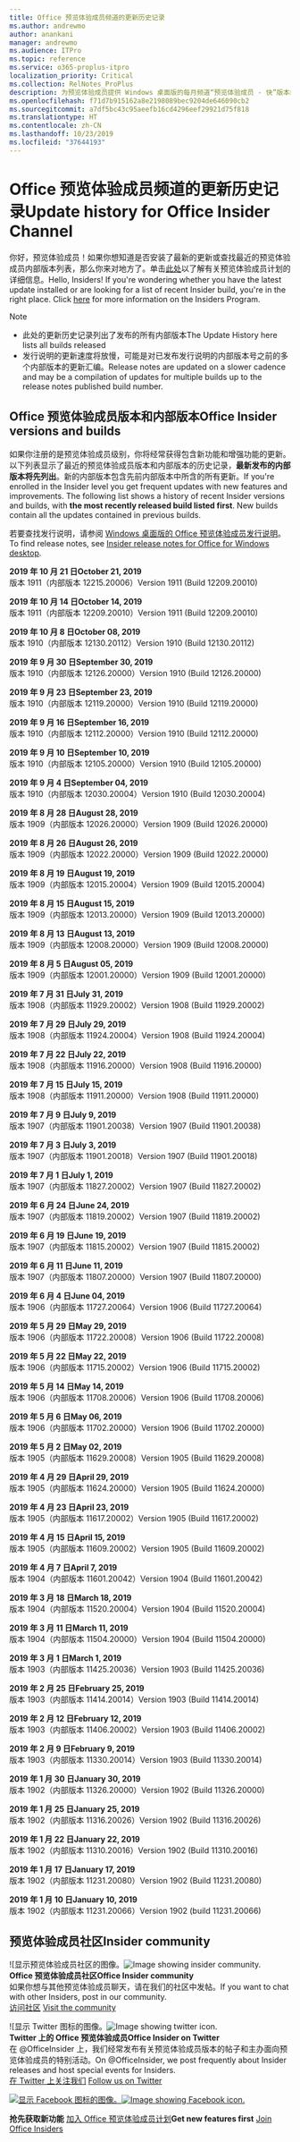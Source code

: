 ```yaml
---
title: Office 预览体验成员频道的更新历史记录
ms.author: andrewmo
author: anankani
manager: andrewmo
ms.audience: ITPro
ms.topic: reference
ms.service: o365-proplus-itpro
localization_priority: Critical
ms.collection: RelNotes_ProPlus
description: 为预览体验成员提供 Windows 桌面版的每月频道“预览体验成员 - 快”版本的更新历史记录
ms.openlocfilehash: f71d7b915162a8e2198089bec9204de646090cb2
ms.sourcegitcommit: a7df5bc43c95aeefb16cd4296eef29921d75f818
ms.translationtype: HT
ms.contentlocale: zh-CN
ms.lasthandoff: 10/23/2019
ms.locfileid: "37644193"
---
```

# <a name="update-history-for-office-insider-channel"></a><span data-ttu-id="1a65a-103">Office 预览体验成员频道的更新历史记录</span><span class="sxs-lookup"><span data-stu-id="1a65a-103">Update history for Office Insider Channel</span></span>

<span data-ttu-id="1a65a-p101">你好，预览体验成员！如果你想知道是否安装了最新的更新或查找最近的预览体验成员内部版本列表，那么你来对地方了。单击[此处](https://insider.office.com/)以了解有关预览体验成员计划的详细信息。</span><span class="sxs-lookup"><span data-stu-id="1a65a-p101">Hello, Insiders! If you're wondering whether you have the latest update installed or are looking for a list of recent Insider build, you're in the right place. Click [here](https://insider.office.com/) for more information on the Insiders Program.</span></span>

> [!NOTE]
> - <span data-ttu-id="1a65a-107">此处的更新历史记录列出了发布的所有内部版本</span><span class="sxs-lookup"><span data-stu-id="1a65a-107">The Update History here lists all builds released</span></span>
> - <span data-ttu-id="1a65a-108">发行说明的更新速度将放慢，可能是对已发布发行说明的内部版本号之前的多个内部版本的更新汇编。</span><span class="sxs-lookup"><span data-stu-id="1a65a-108">Release notes are updated on a slower cadence and may be a compilation of updates for multiple builds up to the release notes published build number.</span></span>

## <a name="office-insider-versions-and-builds"></a><span data-ttu-id="1a65a-109">Office 预览体验成员版本和内部版本</span><span class="sxs-lookup"><span data-stu-id="1a65a-109">Office Insider versions and builds</span></span>

<span data-ttu-id="1a65a-p102">如果你注册的是预览体验成员级别，你将经常获得包含新功能和增强功能的更新。以下列表显示了最近的预览体验成员版本和内部版本的历史记录，**最新发布的内部版本将先列出**。新的内部版本包含先前内部版本中所含的所有更新。</span><span class="sxs-lookup"><span data-stu-id="1a65a-p102">If you're enrolled in the Insider level you get frequent updates with new features and improvements. The following list shows a history of recent Insider versions and builds, with **the most recently released build listed first**. New builds contain all the updates contained in previous builds.</span></span>

<span data-ttu-id="1a65a-113">若要查找发行说明，请参阅 [Windows 桌面版的 Office 预览体验成员发行说明](https://docs.microsoft.com/zh-CN/OfficeUpdates/release-notes-office-insider)。</span><span class="sxs-lookup"><span data-stu-id="1a65a-113">To find release notes, see [Insider release notes for Office for Windows desktop](https://docs.microsoft.com/zh-CN/OfficeUpdates/release-notes-office-insider).</span></span>

[//]: # (请勿移除)

<span data-ttu-id="1a65a-115">**2019 年 10 月 21 日**</span><span class="sxs-lookup"><span data-stu-id="1a65a-115">**October 21, 2019**</span></span><br/>
<span data-ttu-id="1a65a-116">版本 1911（内部版本 12215.20006）</span><span class="sxs-lookup"><span data-stu-id="1a65a-116">Version 1911 (Build 12209.20010)</span></span><br/>

<span data-ttu-id="1a65a-117">**2019 年 10 月 14 日**</span><span class="sxs-lookup"><span data-stu-id="1a65a-117">**October 14, 2019**</span></span><br/>
<span data-ttu-id="1a65a-118">版本 1911（内部版本 12209.20010）</span><span class="sxs-lookup"><span data-stu-id="1a65a-118">Version 1911 (Build 12209.20010)</span></span><br/>

<span data-ttu-id="1a65a-119">**2019 年 10 月 8 日**</span><span class="sxs-lookup"><span data-stu-id="1a65a-119">**October 08, 2019**</span></span><br/>
<span data-ttu-id="1a65a-120">版本 1910（内部版本 12130.20112）</span><span class="sxs-lookup"><span data-stu-id="1a65a-120">Version 1910 (Build 12130.20112)</span></span><br/>

<span data-ttu-id="1a65a-121">**2019 年 9 月 30 日**</span><span class="sxs-lookup"><span data-stu-id="1a65a-121">**September 30, 2019**</span></span><br/>
<span data-ttu-id="1a65a-122">版本 1910（内部版本 12126.20000）</span><span class="sxs-lookup"><span data-stu-id="1a65a-122">Version 1910 (Build 12126.20000)</span></span><br/>

<span data-ttu-id="1a65a-123">**2019 年 9 月 23 日**</span><span class="sxs-lookup"><span data-stu-id="1a65a-123">**September 23, 2019**</span></span><br/>
<span data-ttu-id="1a65a-124">版本 1910（内部版本 12119.20000）</span><span class="sxs-lookup"><span data-stu-id="1a65a-124">Version 1910 (Build 12119.20000)</span></span><br/>

<span data-ttu-id="1a65a-125">**2019 年 9 月 16 日**</span><span class="sxs-lookup"><span data-stu-id="1a65a-125">**September 16, 2019**</span></span><br/>
<span data-ttu-id="1a65a-126">版本 1910（内部版本 12112.20000）</span><span class="sxs-lookup"><span data-stu-id="1a65a-126">Version 1910 (Build 12112.20000)</span></span><br/>

<span data-ttu-id="1a65a-127">**2019 年 9 月 10 日**</span><span class="sxs-lookup"><span data-stu-id="1a65a-127">**September 10, 2019**</span></span><br/>
<span data-ttu-id="1a65a-128">版本 1910（内部版本 12105.20000）</span><span class="sxs-lookup"><span data-stu-id="1a65a-128">Version 1910 (Build 12105.20000)</span></span><br/>

<span data-ttu-id="1a65a-129">**2019 年 9 月 4 日**</span><span class="sxs-lookup"><span data-stu-id="1a65a-129">**September 04, 2019**</span></span><br/>
<span data-ttu-id="1a65a-130">版本 1910（内部版本 12030.20004）</span><span class="sxs-lookup"><span data-stu-id="1a65a-130">Version 1910 (Build 12030.20004)</span></span><br/>

<span data-ttu-id="1a65a-131">**2019 年 8 月 28 日**</span><span class="sxs-lookup"><span data-stu-id="1a65a-131">**August 28, 2019**</span></span><br/>
<span data-ttu-id="1a65a-132">版本 1909（内部版本 12026.20000）</span><span class="sxs-lookup"><span data-stu-id="1a65a-132">Version 1909 (Build 12026.20000)</span></span><br/>

<span data-ttu-id="1a65a-133">**2019 年 8 月 26 日**</span><span class="sxs-lookup"><span data-stu-id="1a65a-133">**August 26, 2019**</span></span><br/>
<span data-ttu-id="1a65a-134">版本 1909（内部版本 12022.20000）</span><span class="sxs-lookup"><span data-stu-id="1a65a-134">Version 1909 (Build 12022.20000)</span></span><br/>

<span data-ttu-id="1a65a-135">**2019 年 8 月 19 日**</span><span class="sxs-lookup"><span data-stu-id="1a65a-135">**August 19, 2019**</span></span><br/>
<span data-ttu-id="1a65a-136">版本 1909（内部版本 12015.20004）</span><span class="sxs-lookup"><span data-stu-id="1a65a-136">Version 1909 (Build 12015.20004)</span></span><br/>

<span data-ttu-id="1a65a-137">**2019 年 8 月 15 日**</span><span class="sxs-lookup"><span data-stu-id="1a65a-137">**August 15, 2019**</span></span><br/>
<span data-ttu-id="1a65a-138">版本 1909（内部版本 12013.20000）</span><span class="sxs-lookup"><span data-stu-id="1a65a-138">Version 1909 (Build 12013.20000)</span></span><br/>

<span data-ttu-id="1a65a-139">**2019 年 8 月 13 日**</span><span class="sxs-lookup"><span data-stu-id="1a65a-139">**August 13, 2019**</span></span><br/>
<span data-ttu-id="1a65a-140">版本 1909（内部版本 12008.20000）</span><span class="sxs-lookup"><span data-stu-id="1a65a-140">Version 1909 (Build 12008.20000)</span></span><br/>

<span data-ttu-id="1a65a-141">**2019 年 8 月 5 日**</span><span class="sxs-lookup"><span data-stu-id="1a65a-141">**August 05, 2019**</span></span><br/>
<span data-ttu-id="1a65a-142">版本 1909（内部版本 12001.20000）</span><span class="sxs-lookup"><span data-stu-id="1a65a-142">Version 1909 (Build 12001.20000)</span></span><br/>

<span data-ttu-id="1a65a-143">**2019 年 7 月 31 日**</span><span class="sxs-lookup"><span data-stu-id="1a65a-143">**July 31, 2019**</span></span><br/>
<span data-ttu-id="1a65a-144">版本 1908（内部版本 11929.20002）</span><span class="sxs-lookup"><span data-stu-id="1a65a-144">Version 1908 (Build 11929.20002)</span></span><br/>

<span data-ttu-id="1a65a-145">**2019 年 7 月 29 日**</span><span class="sxs-lookup"><span data-stu-id="1a65a-145">**July 29, 2019**</span></span><br/>
<span data-ttu-id="1a65a-146">版本 1908（内部版本 11924.20004）</span><span class="sxs-lookup"><span data-stu-id="1a65a-146">Version 1908 (Build 11924.20004)</span></span><br/>

<span data-ttu-id="1a65a-147">**2019 年 7 月 22 日**</span><span class="sxs-lookup"><span data-stu-id="1a65a-147">**July 22, 2019**</span></span><br/>
<span data-ttu-id="1a65a-148">版本 1908（内部版本 11916.20000）</span><span class="sxs-lookup"><span data-stu-id="1a65a-148">Version 1908 (Build 11916.20000)</span></span><br/>

<span data-ttu-id="1a65a-149">**2019 年 7 月 15 日**</span><span class="sxs-lookup"><span data-stu-id="1a65a-149">**July 15, 2019**</span></span><br/>
<span data-ttu-id="1a65a-150">版本 1908（内部版本 11911.20000）</span><span class="sxs-lookup"><span data-stu-id="1a65a-150">Version 1908 (Build 11911.20000)</span></span><br/>

<span data-ttu-id="1a65a-151">**2019 年 7 月 9 日**</span><span class="sxs-lookup"><span data-stu-id="1a65a-151">**July 9, 2019**</span></span><br/>
<span data-ttu-id="1a65a-152">版本 1907（内部版本 11901.20038）</span><span class="sxs-lookup"><span data-stu-id="1a65a-152">Version 1907 (Build 11901.20038)</span></span><br/>

<span data-ttu-id="1a65a-153">**2019 年 7 月 3 日**</span><span class="sxs-lookup"><span data-stu-id="1a65a-153">**July 3, 2019**</span></span><br/>
<span data-ttu-id="1a65a-154">版本 1907（内部版本 11901.20018）</span><span class="sxs-lookup"><span data-stu-id="1a65a-154">Version 1907 (Build 11901.20018)</span></span><br/>

<span data-ttu-id="1a65a-155">**2019 年 7 月 1 日**</span><span class="sxs-lookup"><span data-stu-id="1a65a-155">**July 1, 2019**</span></span><br/>
<span data-ttu-id="1a65a-156">版本 1907（内部版本 11827.20002）</span><span class="sxs-lookup"><span data-stu-id="1a65a-156">Version 1907 (Build 11827.20002)</span></span><br/>

<span data-ttu-id="1a65a-157">**2019 年 6 月 24 日**</span><span class="sxs-lookup"><span data-stu-id="1a65a-157">**June 24, 2019**</span></span><br/>
<span data-ttu-id="1a65a-158">版本 1907（内部版本 11819.20002）</span><span class="sxs-lookup"><span data-stu-id="1a65a-158">Version 1907 (Build 11819.20002)</span></span><br/>

<span data-ttu-id="1a65a-159">**2019 年 6 月 19 日**</span><span class="sxs-lookup"><span data-stu-id="1a65a-159">**June 19, 2019**</span></span><br/>
<span data-ttu-id="1a65a-160">版本 1907（内部版本 11815.20002）</span><span class="sxs-lookup"><span data-stu-id="1a65a-160">Version 1907 (Build 11815.20002)</span></span><br/>

<span data-ttu-id="1a65a-161">**2019 年 6 月 11 日**</span><span class="sxs-lookup"><span data-stu-id="1a65a-161">**June 11, 2019**</span></span><br/>
<span data-ttu-id="1a65a-162">版本 1907（内部版本 11807.20000）</span><span class="sxs-lookup"><span data-stu-id="1a65a-162">Version 1907 (Build 11807.20000)</span></span><br/>

<span data-ttu-id="1a65a-163">**2019 年 6 月 4 日**</span><span class="sxs-lookup"><span data-stu-id="1a65a-163">**June 04, 2019**</span></span><br/>
<span data-ttu-id="1a65a-164">版本 1906（内部版本 11727.20064）</span><span class="sxs-lookup"><span data-stu-id="1a65a-164">Version 1906 (Build 11727.20064)</span></span><br/>


<span data-ttu-id="1a65a-165">**2019 年 5 月 29 日**</span><span class="sxs-lookup"><span data-stu-id="1a65a-165">**May 29, 2019**</span></span><br/>
<span data-ttu-id="1a65a-166">版本 1906（内部版本 11722.20008）</span><span class="sxs-lookup"><span data-stu-id="1a65a-166">Version 1906 (Build 11722.20008)</span></span><br/>

<span data-ttu-id="1a65a-167">**2019 年 5 月 22 日**</span><span class="sxs-lookup"><span data-stu-id="1a65a-167">**May 22, 2019**</span></span><br/> <span data-ttu-id="1a65a-168">版本 1906（内部版本 11715.20002）</span><span class="sxs-lookup"><span data-stu-id="1a65a-168">Version 1906 (Build 11715.20002)</span></span><br/> 

<span data-ttu-id="1a65a-169">**2019 年 5 月 14 日**</span><span class="sxs-lookup"><span data-stu-id="1a65a-169">**May 14, 2019**</span></span><br/> <span data-ttu-id="1a65a-170">版本 1906（内部版本 11708.20006）</span><span class="sxs-lookup"><span data-stu-id="1a65a-170">Version 1906 (Build 11708.20006)</span></span><br/>

<span data-ttu-id="1a65a-171">**2019 年 5 月 6 日**</span><span class="sxs-lookup"><span data-stu-id="1a65a-171">**May 06, 2019**</span></span><br/>
<span data-ttu-id="1a65a-172">版本 1906（内部版本 11702.20000）</span><span class="sxs-lookup"><span data-stu-id="1a65a-172">Version 1906 (Build 11702.20000)</span></span><br/>

<span data-ttu-id="1a65a-173">**2019 年 5 月 2 日**</span><span class="sxs-lookup"><span data-stu-id="1a65a-173">**May 02, 2019**</span></span><br/>
<span data-ttu-id="1a65a-174">版本 1905（内部版本 11629.20008）</span><span class="sxs-lookup"><span data-stu-id="1a65a-174">Version 1905 (Build 11629.20008)</span></span><br/>

<span data-ttu-id="1a65a-175">**2019 年 4 月 29 日**</span><span class="sxs-lookup"><span data-stu-id="1a65a-175">**April 29, 2019**</span></span><br/>
<span data-ttu-id="1a65a-176">版本 1905（内部版本 11624.20000）</span><span class="sxs-lookup"><span data-stu-id="1a65a-176">Version 1905 (Build 11624.20000)</span></span><br/>

<span data-ttu-id="1a65a-177">**2019 年 4 月 23 日**</span><span class="sxs-lookup"><span data-stu-id="1a65a-177">**April 23, 2019**</span></span><br/> <span data-ttu-id="1a65a-178">版本 1905（内部版本 11617.20002）</span><span class="sxs-lookup"><span data-stu-id="1a65a-178">Version 1905 (Build 11617.20002)</span></span><br/>

<span data-ttu-id="1a65a-179">**2019 年 4 月 15 日**</span><span class="sxs-lookup"><span data-stu-id="1a65a-179">**April 15, 2019**</span></span><br/> <span data-ttu-id="1a65a-180">版本 1905（内部版本 11609.20002）</span><span class="sxs-lookup"><span data-stu-id="1a65a-180">Version 1905 (Build 11609.20002)</span></span><br/>

<span data-ttu-id="1a65a-181">**2019 年 4 月 7 日**</span><span class="sxs-lookup"><span data-stu-id="1a65a-181">**April 7, 2019**</span></span><br/> <span data-ttu-id="1a65a-182">版本 1904（内部版本 11601.20042）</span><span class="sxs-lookup"><span data-stu-id="1a65a-182">Version 1904 (Build 11601.20042)</span></span><br/>

<span data-ttu-id="1a65a-183">**2019 年 3 月 18 日**</span><span class="sxs-lookup"><span data-stu-id="1a65a-183">**March 18, 2019**</span></span><br/> <span data-ttu-id="1a65a-184">版本 1904（内部版本 11520.20004）</span><span class="sxs-lookup"><span data-stu-id="1a65a-184">Version 1904 (Build 11520.20004)</span></span><br/>

<span data-ttu-id="1a65a-185">**2019 年 3 月 11 日**</span><span class="sxs-lookup"><span data-stu-id="1a65a-185">**March 11, 2019**</span></span><br/> <span data-ttu-id="1a65a-186">版本 1904（内部版本 11504.20000）</span><span class="sxs-lookup"><span data-stu-id="1a65a-186">Version 1904 (Build 11504.20000)</span></span><br/>

<span data-ttu-id="1a65a-187">**2019 年 3 月 1 日**</span><span class="sxs-lookup"><span data-stu-id="1a65a-187">**March 1, 2019**</span></span><br/> <span data-ttu-id="1a65a-188">版本 1903（内部版本 11425.20036）</span><span class="sxs-lookup"><span data-stu-id="1a65a-188">Version 1903 (Build 11425.20036)</span></span><br/> 

<span data-ttu-id="1a65a-189">**2019 年 2 月 25 日**</span><span class="sxs-lookup"><span data-stu-id="1a65a-189">**February 25, 2019**</span></span><br/> <span data-ttu-id="1a65a-190">版本 1903（内部版本 11414.20014）</span><span class="sxs-lookup"><span data-stu-id="1a65a-190">Version 1903 (Build 11414.20014)</span></span><br/> 

<span data-ttu-id="1a65a-191">**2019 年 2 月 12 日**</span><span class="sxs-lookup"><span data-stu-id="1a65a-191">**February 12, 2019**</span></span><br/> <span data-ttu-id="1a65a-192">版本 1903（内部版本 11406.20002）</span><span class="sxs-lookup"><span data-stu-id="1a65a-192">Version 1903 (Build 11406.20002)</span></span><br/> 

<span data-ttu-id="1a65a-193">**2019 年 2 月 9 日**</span><span class="sxs-lookup"><span data-stu-id="1a65a-193">**February 9, 2019**</span></span><br/> <span data-ttu-id="1a65a-194">版本 1903（内部版本 11330.20014）</span><span class="sxs-lookup"><span data-stu-id="1a65a-194">Version 1903 (Build 11330.20014)</span></span><br/> 

<span data-ttu-id="1a65a-195">**2019 年 1 月 30 日**</span><span class="sxs-lookup"><span data-stu-id="1a65a-195">**January 30, 2019**</span></span><br/> <span data-ttu-id="1a65a-196">版本 1902（内部版本 11326.20000）</span><span class="sxs-lookup"><span data-stu-id="1a65a-196">Version 1902 (Build 11326.20000)</span></span><br/> 

<span data-ttu-id="1a65a-197">**2019 年 1 月 25 日**</span><span class="sxs-lookup"><span data-stu-id="1a65a-197">**January 25, 2019**</span></span><br/> <span data-ttu-id="1a65a-198">版本 1902（内部版本 11316.20026）</span><span class="sxs-lookup"><span data-stu-id="1a65a-198">Version 1902 (Build 11316.20026)</span></span><br/> 

<span data-ttu-id="1a65a-199">**2019 年 1 月 22 日**</span><span class="sxs-lookup"><span data-stu-id="1a65a-199">**January 22, 2019**</span></span><br/> <span data-ttu-id="1a65a-200">版本 1902（内部版本 11310.20016）</span><span class="sxs-lookup"><span data-stu-id="1a65a-200">Version 1902 (Build 11310.20016)</span></span><br/> 

<span data-ttu-id="1a65a-201">**2019 年 1 月 17 日**</span><span class="sxs-lookup"><span data-stu-id="1a65a-201">**January 17, 2019**</span></span><br/> <span data-ttu-id="1a65a-202">版本 1902（内部版本 11231.20080）</span><span class="sxs-lookup"><span data-stu-id="1a65a-202">Version 1902 (Build 11231.20080)</span></span><br/>

<span data-ttu-id="1a65a-203">**2019 年 1 月 10 日**</span><span class="sxs-lookup"><span data-stu-id="1a65a-203">**January 10, 2019**</span></span><br/> <span data-ttu-id="1a65a-204">版本 1902（内部版本 11231.20066）</span><span class="sxs-lookup"><span data-stu-id="1a65a-204">Version 1902 (build 11231.20066)</span></span><br/> 

## <a name="insider-community"></a><span data-ttu-id="1a65a-205">预览体验成员社区</span><span class="sxs-lookup"><span data-stu-id="1a65a-205">Insider community</span></span>

<span data-ttu-id="1a65a-206">![显示预览体验成员社区的图像。</span><span class="sxs-lookup"><span data-stu-id="1a65a-206">![Image showing insider community.</span></span> ](images/insidercommunity.png) <br/>
<span data-ttu-id="1a65a-207">**Office 预览体验成员社区**</span><span class="sxs-lookup"><span data-stu-id="1a65a-207">**Office Insider community**</span></span><br/> <span data-ttu-id="1a65a-208">如果你想与其他预览体验成员聊天，请在我们的社区中发帖。</span><span class="sxs-lookup"><span data-stu-id="1a65a-208">If you want to chat with other Insiders, post in our community.</span></span><br/><span data-ttu-id="1a65a-209"> 
[访问社区](https://go.microsoft.com/fwlink/?linkid=843493)</span><span class="sxs-lookup"><span data-stu-id="1a65a-209"> 
[Visit the community](https://go.microsoft.com/fwlink/?linkid=843493)</span></span><br/> 

<span data-ttu-id="1a65a-210">![显示 Twitter 图标的图像。</span><span class="sxs-lookup"><span data-stu-id="1a65a-210">![Image showing twitter icon.</span></span> ](images/twitter.png)<br/>
<span data-ttu-id="1a65a-211">**Twitter 上的 Office 预览体验成员**</span><span class="sxs-lookup"><span data-stu-id="1a65a-211">**Office Insider on Twitter**</span></span><br/> <span data-ttu-id="1a65a-212">在 @OfficeInsider 上，我们经常发布有关预览体验成员版本的帖子和主办面向预览体验成员的特别活动。</span><span class="sxs-lookup"><span data-stu-id="1a65a-212">On @OfficeInsider, we post frequently about Insider releases and host special events for Insiders.</span></span><br/><span data-ttu-id="1a65a-213"> 
[在 Twitter 上关注我们](https://go.microsoft.com/fwlink/?linkid=717717)</span><span class="sxs-lookup"><span data-stu-id="1a65a-213"> 
[Follow us on Twitter](https://go.microsoft.com/fwlink/?linkid=717717)</span></span><br/> 

<span data-ttu-id="1a65a-214">[
  ![显示 Facebook 图标的图像。](images/facebook.png)](https://www.facebook.com/sharer.php?u=https://support.office.com/en-us/article/Update-history-for-Office-Insider-for-Windows-desktop-64bbb317-972a-4933-8b82-cc866f0b067c)</span><span class="sxs-lookup"><span data-stu-id="1a65a-214">[![Image showing Facebook icon. ](images/facebook.png)](https://www.facebook.com/sharer.php?u=https://support.office.com/en-us/article/Update-history-for-Office-Insider-for-Windows-desktop-64bbb317-972a-4933-8b82-cc866f0b067c)</span></span>


<span data-ttu-id="1a65a-215">**抢先获取新功能**
[加入 Office 预览体验成员计划](https://insider.office.com/)</span><span class="sxs-lookup"><span data-stu-id="1a65a-215">**Get new features first**
[Join Office Insiders](https://insider.office.com/)</span></span>